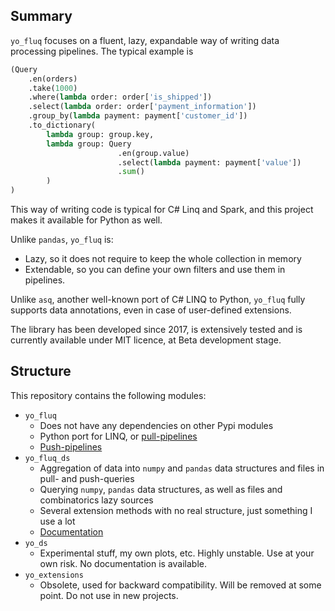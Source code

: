 ## Summary

`yo_fluq` focuses on a fluent, lazy, expandable way of writing data processing pipelines. The typical example is

```python
(Query
    .en(orders)
    .take(1000)
    .where(lambda order: order['is_shipped'])
    .select(lambda order: order['payment_information'])
    .group_by(lambda payment: payment['customer_id'])
    .to_dictionary(
        lambda group: group.key,
        lambda group: Query
                        .en(group.value)
                        .select(lambda payment: payment['value'])
                        .sum()
        )
)
```

This way of writing code is typical for C# Linq and Spark, and this project makes it available for Python as well.

Unlike `pandas`, `yo_fluq` is:
* Lazy, so it does not require to keep the whole collection in memory
* Extendable, so you can define your own filters and use them in pipelines.

Unlike `asq`, another well-known port of C# LINQ to Python, `yo_fluq` fully supports data annotations, even in case of user-defined extensions.

The library has been developed since 2017, is extensively tested and is currently available under MIT licence, at Beta development stage.


## Structure

This repository contains the following modules:
* `yo_fluq`
    * Does not have any dependencies on other Pypi modules
    * Python port for LINQ, or [pull-pipelines](documentation/yo_fluq_pull.md)
    * [Push-pipelines](documentation/yo_fluq_push.md)
* `yo_fluq_ds`
    * Aggregation of data into `numpy` and `pandas` data structures and files in pull- and push-queries
    * Querying `numpy`, `pandas` data structures, as well as files and combinatorics lazy sources
    * Several extension methods with no real structure, just something I use a lot
    * [Documentation](documentation/README_yo_fluq_ds.md)
* `yo_ds`
    * Experimental stuff, my own plots, etc. Highly unstable. Use at your own risk. No documentation is available.
* `yo_extensions`
    * Obsolete, used for backward compatibility. Will be removed at some point. Do not use in new projects.
